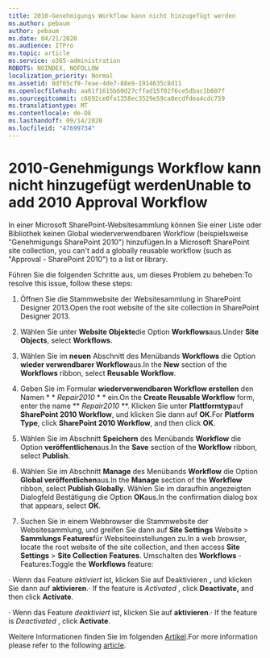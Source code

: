```yaml
---
title: 2010-Genehmigungs Workflow kann nicht hinzugefügt werden
ms.author: pebaum
author: pebaum
ms.date: 04/21/2020
ms.audience: ITPro
ms.topic: article
ms.service: o365-administration
ROBOTS: NOINDEX, NOFOLLOW
localization_priority: Normal
ms.assetid: 0df65cf9-7eae-4de7-88e9-1914635c8d11
ms.openlocfilehash: aa61f1615b60d27cffad15f02f6ce5dbac1b607f
ms.sourcegitcommit: c6692ce0fa1358ec3529e59ca0ecdfdea4cdc759
ms.translationtype: MT
ms.contentlocale: de-DE
ms.lasthandoff: 09/14/2020
ms.locfileid: "47699734"
---
```

# <a name="unable-to-add-2010-approval-workflow"></a><span data-ttu-id="f1cce-102">2010-Genehmigungs Workflow kann nicht hinzugefügt werden</span><span class="sxs-lookup"><span data-stu-id="f1cce-102">Unable to add 2010 Approval Workflow</span></span>

<span data-ttu-id="f1cce-103">In einer Microsoft SharePoint-Websitesammlung können Sie einer Liste oder Bibliothek keinen Global wiederverwendbaren Workflow (beispielsweise "Genehmigungs SharePoint 2010") hinzufügen.</span><span class="sxs-lookup"><span data-stu-id="f1cce-103">In a Microsoft SharePoint site collection, you can't add a globally reusable workflow (such as "Approval - SharePoint 2010") to a list or library.</span></span>
  
<span data-ttu-id="f1cce-104">Führen Sie die folgenden Schritte aus, um dieses Problem zu beheben:</span><span class="sxs-lookup"><span data-stu-id="f1cce-104">To resolve this issue, follow these steps:</span></span> 
  
1. <span data-ttu-id="f1cce-105">Öffnen Sie die Stammwebsite der Websitesammlung in SharePoint Designer 2013.</span><span class="sxs-lookup"><span data-stu-id="f1cce-105">Open the root website of the site collection in SharePoint Designer 2013.</span></span>
  
2. <span data-ttu-id="f1cce-106">Wählen Sie unter **Website Objekte**die Option **Workflows**aus.</span><span class="sxs-lookup"><span data-stu-id="f1cce-106">Under **Site Objects**, select **Workflows**.</span></span> 
  
3. <span data-ttu-id="f1cce-107">Wählen Sie im **neuen** Abschnitt des Menübands **Workflows** die Option **wieder verwendbarer Workflow**aus.</span><span class="sxs-lookup"><span data-stu-id="f1cce-107">In the **New** section of the **Workflows** ribbon, select **Reusable Workflow**.</span></span> 
  
4. <span data-ttu-id="f1cce-108">Geben Sie im Formular **wiederverwendbaren Workflow erstellen** den Namen \* \* *Repair2010* \* \* ein.</span><span class="sxs-lookup"><span data-stu-id="f1cce-108">On the **Create Reusable Workflow** form, enter the name \*\* *Repair2010* \*\*.</span></span> <span data-ttu-id="f1cce-109">Klicken Sie unter **Plattformtyp**auf **SharePoint 2010 Workflow**, und klicken Sie dann auf **OK**.</span><span class="sxs-lookup"><span data-stu-id="f1cce-109">For **Platform Type**, click **SharePoint 2010 Workflow**, and then click **OK**.</span></span> 
  
1. <span data-ttu-id="f1cce-110">Wählen Sie im Abschnitt **Speichern** des Menübands **Workflow** die Option **veröffentlichen**aus.</span><span class="sxs-lookup"><span data-stu-id="f1cce-110">In the **Save** section of the **Workflow** ribbon, select **Publish**.</span></span> 
  
2. <span data-ttu-id="f1cce-111">Wählen Sie im Abschnitt **Manage** des Menübands **Workflow** die Option **Global veröffentlichen**aus.</span><span class="sxs-lookup"><span data-stu-id="f1cce-111">In the **Manage** section of the **Workflow** ribbon, select **Publish Globally**.</span></span> <span data-ttu-id="f1cce-112">Wählen Sie im daraufhin angezeigten Dialogfeld Bestätigung die Option **OK**aus.</span><span class="sxs-lookup"><span data-stu-id="f1cce-112">In the confirmation dialog box that appears, select **OK**.</span></span> 
  
3. <span data-ttu-id="f1cce-113">Suchen Sie in einem Webbrowser die Stammwebsite der Websitesammlung, und greifen Sie dann auf **Site Settings** Website \> **Sammlungs Features**für Websiteeinstellungen zu.</span><span class="sxs-lookup"><span data-stu-id="f1cce-113">In a web browser, locate the root website of the site collection, and then access **Site Settings** \> **Site Collection Features**.</span></span> <span data-ttu-id="f1cce-114">Umschalten des **Workflows** -Features:</span><span class="sxs-lookup"><span data-stu-id="f1cce-114">Toggle the **Workflows** feature:</span></span> 
  
<span data-ttu-id="f1cce-115">· Wenn das Feature  *aktiviert*  ist, klicken Sie auf Deaktivieren **,** und klicken Sie dann auf **aktivieren**.</span><span class="sxs-lookup"><span data-stu-id="f1cce-115">· If the feature is  *Activated*  , click **Deactivate,** and then click **Activate**.</span></span> 
  
<span data-ttu-id="f1cce-116">· Wenn das Feature  *deaktiviert*  ist, klicken Sie auf **aktivieren**.</span><span class="sxs-lookup"><span data-stu-id="f1cce-116">· If the feature is  *Deactivated*  , click **Activate**.</span></span> 
  
<span data-ttu-id="f1cce-117">Weitere Informationen finden Sie im folgenden [Artikel](https://go.microsoft.com/fwlink/?linkid=2047770&amp;clcid=0x409).</span><span class="sxs-lookup"><span data-stu-id="f1cce-117">For more information please refer to the following [article](https://go.microsoft.com/fwlink/?linkid=2047770&amp;clcid=0x409).</span></span>
  

